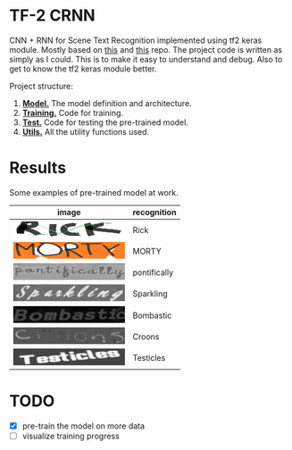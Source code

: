 # TF-2 CRNN

CNN + RNN for Scene Text Recognition implemented using tf2 keras module. Mostly based on [this](https://github.com/Belval/CRNN) and [this](https://github.com/MaybeShewill-CV/CRNN_Tensorflow) repo. The project code is written as simply as I could. This is to make it easy to understand and debug. Also to get to know the tf2 keras module better.

Project structure:
1. [**Model.**](/crnn_model.py) The model definition and architecture.
2. [**Training.**](/train.py) Code for training.
3. [**Test.**](/test.py) Code for testing the pre-trained model.
4. [**Utils.**](/utils.py) All the utility functions used.

# Results

Some examples of pre-trained model at work.

| image | recognition |
|-------|-------------|
|<img src="/test_images/test.jpg" width="200" height="30"/>| Rick |
|<img src="/test_images/test2.jpg" width="200" height="30"/>| MORTY |
|<img src="/test_images/1_pontifically_58805.jpg" width="200" height="30"/>| pontifically |
|<img src="/test_images/46_Sparkling_73104.jpg" width="200" height="30"/>| Sparkling |
|<img src="/test_images/7_Bombastic_8610.jpg" width="200" height="30"/>| Bombastic |
|<img src="/test_images/43_croons_18234.jpg" width="200" height="30"/>| Croons |
|<img src="/test_images/49_Testicles_78366.jpg" width="200" height="30"/>| Testicles |


# TODO
- [x] pre-train the model on more data
- [ ] visualize training progress

